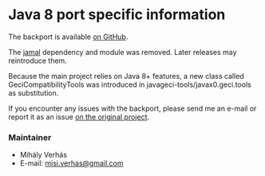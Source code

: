 # Java 8 port specific information

The backport is available [on GitHub](https://github.com/Michael993/javageci/tree/rollback).

The [jamal](https://github.com/verhas/jamal) dependency and module was removed. Later releases may reintroduce them.

Because the main project relies on Java 8+ features, a new class called GeciCompatibilityTools was introduced in javageci-tools/javax0.geci.tools as substitution.

If you encounter any issues with the backport, please send me an e-mail or report it as an issue [on the original project](https://github.com/verhas/javageci/issues).

### Maintainer
* Mihály Verhás
* E-mail: misi.verhas@gmail.com